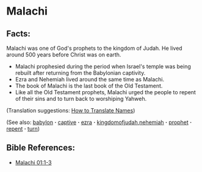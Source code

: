 # Malachi #

## Facts: ##

Malachi was one of God's prophets to the kingdom of Judah. He lived around 500 years before Christ was on earth.

* Malachi prophesied during the period when Israel's temple was being rebuilt after returning from the Babylonian captivity.
* Ezra and Nehemiah lived around the same time as Malachi.
* The book of Malachi is the last book of the Old Testament.
* Like all the Old Testament prophets, Malachi urged the people to repent of their sins and to turn back to worshiping Yahweh.

(Translation suggestions: [How to Translate Names](https://git.door43.org/Door43/en-ta-translate-vol1/src/master/content/translate_names.md))

(See also: [babylon](../other/babylon.md) **·** [captive](../other/captive.md) **·** [ezra](../other/ezra.md) **·** [kingdomofjudah](../other/kingdomofjudah.md),[nehemiah](../other/nehemiah.md) **·** [prophet](../kt/prophet.md) **·** [repent](../kt/repent.md) **·** [turn](../kt/turn.md))

## Bible References: ##

* [Malachi 01:1-3](https://door43.org/en/bible/notes/mal/01/01)

